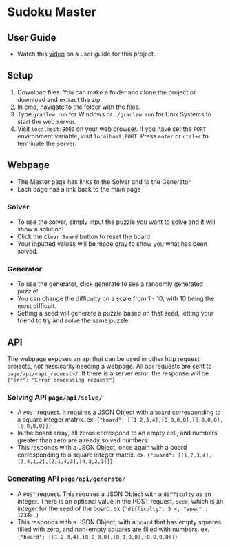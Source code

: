# Sudoku Master

## User Guide
 - Watch this [video](https://youtu.be/C-YMuTbtYEs) on a user guide for this project.

## Setup
1) Download files. You can make a folder and clone the project or download and extract the zip. 
2) In cmd, navigate to the folder with the files.
3) Type `gradlew run` for Windows or `./gradlew run` for Unix Systems to start the web server.
4) Visit `localhost:8000` on your web browser. If you have set the `PORT` environment variable, visit `localhost:PORT`. Press `enter` or `ctrl+c` to terminate the server.

## Webpage
- The Master page has links to the Solver and to the Generator
- Each page has a link back to the main page

### Solver
- To use the solver, simply input the puzzle you want to solve and it will show a solution!
- Click the `Clear Board` button to reset the board.
- Your inputted values will be made gray to show you what has been solved.

### Generator
- To use the generator, click generate to see a randomly generated puzzle! 
- You can change the difficulty on a scale from 1 - 10, with 10 being the most difficult. 
- Setting a seed will generate a puzzle based on that seed, letting your friend to try and solve the same puzzle.

## API
The webpage exposes an api that can be used in other http request projects, not nessicarily needing a webpage. All api requests are sent to `page/api/<api_request>/`. If there is a server error, the response will be `{"err": "Error processing request"}`

### Solving API `page/api/solve/`
- A `POST` request. It requires a JSON Object with a `board` corresponding to a square integer matrix. ex. `{"board": [[1,2,3,4],[0,0,0,0],[0,0,0,0],[0,0,0,0]]}`
- In the board array, all zeros correspond to an empty cell, and numbers greater than zero are already solved numbers.
- This responds with a JSON Object, once again with a board corresponding to a square integer matrix. ex. `{"board": [[1,2,3,4],[3,4,1,2],[2,1,4,3],[4,3,2,1]]}`

### Generating API `page/api/generate/`
- A `POST` request. This requires a JSON Object with a `difficulty` as an integer. There is an optional value in the POST request, `seed`, which is an integer for the seed of the board. ex `{"difficulty": 5 <, "seed" : 1234> }` 
- This responds with a JSON Object, with a `board` that has empty squares filled with zero, and non-empty squares are filled with numbers. ex. `{"board": [[1,2,3,4],[0,0,0,0],[0,0,0,0],[0,0,0,0]]}`

